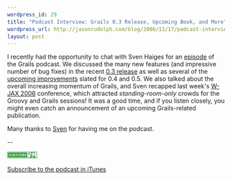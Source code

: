 ```yaml
--- 
wordpress_id: 29
title: "Podcast Interview: Grails 0.3 Release, Upcoming Book, and More"
wordpress_url: http://jasonrudolph.com/blog/2006/11/17/podcast-interview-grails-03-release-upcoming-book-and-more/
layout: post
---
```

<p>I recently had the opportunity to chat with Sven Haiges for an <a href="http://hansamann.podspot.de/files/grails_podcast_episode_17.mp3">episode</a> of the Grails podcast.  We discussed the many new features (and impressive number of bug fixes) in the recent <a href="http://docs.codehaus.org/display/GRAILS/2006/11/09/Grails+0.3+Released">0.3 release</a> as well as several of the <a href="http://www.grails.org/Roadmap">upcoming improvements</a> slated for 0.4 and 0.5.  We also talked about the overall increasing momentum of Grails, and Sven recapped last week&#39;s <a href="http://jax.de/">W-JAX 2006</a> conference, which attracted <em>standing-room-only</em> crowds for the Groovy and Grails sessions!  It was a good time, and if you listen closely, you might even catch an announcement of an upcoming Grails-related publication.</p> <p>Many thanks to <a href="http://www.svenhaiges.de">Sven</a>   for having me on the podcast.</p> <p>--</p> <p><a href="/resources/200611172119.jpg"><img src="/resources/200611172119-tm.jpg" width="69" height="15" align="bottom" /></a></p> <p><a href="http://phobos.apple.com/WebObjects/MZStore.woa/wa/viewPodcast?id=177436087">Subscribe to the podcast in iTunes</a></p>
